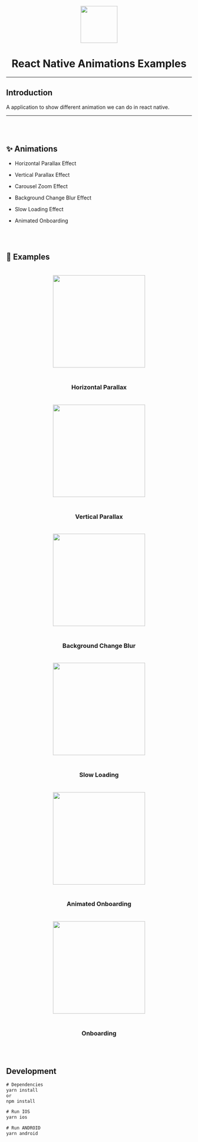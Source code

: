 <p align="center">
  <a>
    <img width="100px" src="./assets/icon.png">
  </a>
  <h1 align="center">React Native Animations Examples</h1> 
</p>

---

## Introduction

A application to show different animation we can do in react native.

---

<br/>
<br/>

## :sparkles: Animations

- Horizontal Parallax Effect

- Vertical Parallax Effect

- Carousel Zoom Effect

- Background Change Blur Effect

- Slow Loading Effect

- Animated Onboarding

<br/>
<br/>

## :camera_flash: Examples

<div align="center" style="margin:auto;width:100%;display:flex;justify-content:center;align-items:center;flex-wrap:wrap;">
<div>
<img width="250px" margin="30px" style="margin:20px;" src="./assets/gifs/horizontal_parallax.gif">
<h3>Horizontal Parallax</h3>
</div>
<div>
<img width="250px" margin="30px" style="margin:20px;" src="./assets/gifs/vertical_parallax.gif">
<h3>Vertical Parallax</h3>
</div>
<div>
<img width="250px" margin="30px" style="margin:20px;" src="./assets/gifs/background_change.gif">
<h3>Background Change Blur</h3>
</div>
<div>
<img width="250px" margin="30px" style="margin:20px;" src="./assets/gifs/slow_loading.gif">
<h3>Slow Loading</h3>
</div>
<div>
<img width="250px" margin="30px" style="margin:20px;" src="./assets/gifs/animated_onboarding.gif">
<h3>Animated Onboarding</h3>
</div>
<div>
<img width="250px" margin="30px" style="margin:20px;" src="./assets/gifs/onboarding.gif">
<h3>Onboarding</h3>
</div>
</div>

<br/>
<br/>

## Development

```js bash
# Dependencies
yarn install
or
npm install

# Run IOS
yarn ios

# Run ANDROID
yarn android

```
